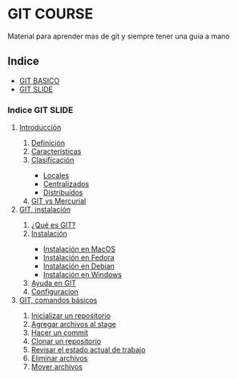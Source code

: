 # GIT COURSE

Material para aprender mas de git y siempre tener una guia a mano

## Indice

* [GIT BASICO](git/README.md)
* [GIT SLIDE](git-slide/README.md)

### Indice GIT SLIDE

<ol>
  <li><a href="https://gnujavasergio.github.io/git-course/git-slide/intro#/index">Introducción</a></li>
  <ol>
    <li><a href="https://gnujavasergio.github.io/git-course/git-slide/intro#control-versiones">Definición</a></li>
    <li><a href="https://gnujavasergio.github.io/git-course/git-slide/intro#caracteristicas">Características</a></li>
    <li><a href="https://gnujavasergio.github.io/git-course/git-slide/intro#clasificacion">Clasificación</a></li>
      <ul>
        <li><a href="https://gnujavasergio.github.io/git-course/git-slide/intro#locales">Locales</a></li>
        <li><a href="https://gnujavasergio.github.io/git-course/git-slide/intro#centralizados">Centralizados</a></li>
        <li><a href="https://gnujavasergio.github.io/git-course/git-slide/intro#distribuidos">Distribuidos</a></li>
      </ul>
    <li><a href="https://gnujavasergio.github.io/git-course/git-slide/intro#/git-vs-mercurial">GIT vs Mercurial</a></li>
  </ol>
  <li><a href="https://gnujavasergio.github.io/git-course/git-slide/git#/index">GIT, instalación</a></li>
  <ol>
    <li><a href="https://gnujavasergio.github.io/git-course/git-slide/git#git">¿Qué es GIT?</a></li>
    <li><a href="https://gnujavasergio.github.io/git-course/git-slide/git#instalacion">Instalación</a></li>
      <ul>
        <li><a href="https://gnujavasergio.github.io/git-course/git-slide/git#install-mac">Instalación en MacOS</a></li>
        <li><a href="https://gnujavasergio.github.io/git-course/git-slide/git#install-fedora">Instalación en Fedora</a></li>
        <li><a href="https://gnujavasergio.github.io/git-course/git-slide/git#install-debian">Instalación en Debian</a></li>
        <li><a href="https://gnujavasergio.github.io/git-course/git-slide/git#install-windows">Instalación en Windows</a></li>
      </ul>
    <li><a href="https://gnujavasergio.github.io/git-course/git-slide/git#ayuda">Ayuda en GIT</a></li>
    <li><a href="https://gnujavasergio.github.io/git-course/git-slide/git#config">Configuracion</a></li>
  </ol>
  <li><a href="https://gnujavasergio.github.io/git-course/git-slide/basics#index">GIT, comandos básicos</a></li>
  <ol>
    <li><a href="https://gnujavasergio.github.io/git-course/git-slide/basics#start">Inicializar un repositorio</a></li>
    <li><a href="https://gnujavasergio.github.io/git-course/git-slide/basics#add">Agregar archivos al stage</a></li>
    <li><a href="https://gnujavasergio.github.io/git-course/git-slide/basics#commit">Hacer un commit</a></li>
    <li><a href="https://gnujavasergio.github.io/git-course/git-slide/basics#clone">Clonar un repositorio</a></li>
    <li><a href="https://gnujavasergio.github.io/git-course/git-slide/basics#status">Revisar el estado actual de trabajo</a></li>
    <li><a href="https://gnujavasergio.github.io/git-course/git-slide/basics#rm">Eliminar archivos</a></li>
    <li><a href="https://gnujavasergio.github.io/git-course/git-slide/basics#mv">Mover archivos</a></li>
  </ol>
</ol>